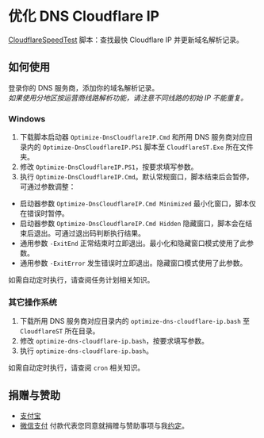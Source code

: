 # 优化 DNS Cloudflare IP
[CloudflareSpeedTest](https://github.com/XIU2/CloudflareSpeedTest) 脚本：查找最快 Cloudflare IP 并更新域名解析记录。

## 如何使用
登录你的 DNS 服务商，添加你的域名解析记录。  
_如果使用分地区按运营商线路解析功能，请注意不同线路的初始 IP 不能重复。_

### Windows
1. 下载脚本启动器 `Optimize-DnsCloudflareIP.Cmd` 和所用 DNS 服务商对应目录内的 `Optimize-DnsCloudflareIP.PS1` 脚本至 `CloudflareST.Exe` 所在文件夹。  
2. 修改 `Optimize-DnsCloudflareIP.PS1`，按要求填写参数。
3. 执行 `Optimize-DnsCloudflareIP.Cmd`。默认常规窗口，脚本结束后会暂停，可通过参数调整：
  * 启动器参数 `Optimize-DnsCloudflareIP.Cmd Minimized` 最小化窗口，脚本仅在错误时暂停。
  * 启动器参数 `Optimize-DnsCloudflareIP.Cmd Hidden` 隐藏窗口，脚本会在结束后退出。可通过退出码判断执行结果。
  * 通用参数 `-ExitEnd` 正常结束时立即退出。最小化和隐藏窗口模式使用了此参数。
  * 通用参数 `-ExitError` 发生错误时立即退出。隐藏窗口模式使用了此参数。

如需自动定时执行，请查阅任务计划相关知识。

### 其它操作系统
1. 下载所用 DNS 服务商对应目录内的 `optimize-dns-cloudflare-ip.bash` 至 `CloudflareST` 所在目录。  
2. 修改 `optimize-dns-cloudflare-ip.bash`，按要求填写参数。  
3. 执行 `optimize-dns-cloudflare-ip.bash`。

如需自动定时执行，请查阅 `cron` 相关知识。

## 捐赠与赞助
* [支付宝](https://user-images.githubusercontent.com/1733254/110204402-bbcabc80-7ead-11eb-8bbc-9be2041214c2.png)
* [微信支付](https://user-images.githubusercontent.com/1733254/110204405-bd948000-7ead-11eb-9c8a-13094e252d7a.png)
付款代表您同意就捐赠与赞助事项与我[约定](https://gist.github.com/CrazyBoyFeng/a53994e5cfb129110c150fb6ea802a87#file-donationandsponsorshipagreement-md)。